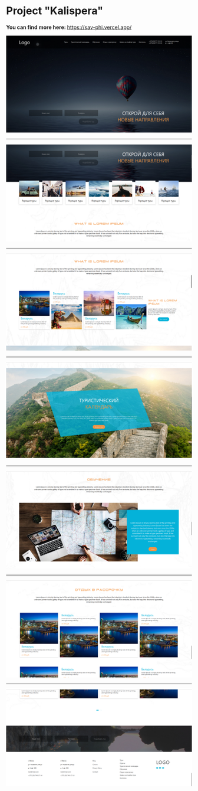<h1>Project "Kalispera"</h1>
<p><strong>You can find more here: </strong><a href="https://kalispera.vercel.app/">https://sav-phi.vercel.app/</a></p>

<p>
	<img src="https://raw.githubusercontent.com/cackas/Kalispera/4b8ee7e5f63c67d9509c27714751fee8382fd81f/assets/kal1.png" alt="KalisperaProject">
</p><hr>
<p>
	<img src="https://raw.githubusercontent.com/cackas/Kalispera/4b8ee7e5f63c67d9509c27714751fee8382fd81f/assets/kal2.png" alt="KalisperaProject">
</p><hr>
<p>
	<img src="https://raw.githubusercontent.com/cackas/Kalispera/4b8ee7e5f63c67d9509c27714751fee8382fd81f/assets/kal3.png" alt="KalisperaProject">
</p><hr>
<p>
	<img src="https://raw.githubusercontent.com/cackas/Kalispera/4b8ee7e5f63c67d9509c27714751fee8382fd81f/assets/kal4.png" alt="KalisperaProject">
</p><hr>
<p>
	<img src="https://raw.githubusercontent.com/cackas/Kalispera/4b8ee7e5f63c67d9509c27714751fee8382fd81f/assets/kal5.png" alt="KalisperaProject">
</p><hr>
<p>
	<img src="https://raw.githubusercontent.com/cackas/Kalispera/4b8ee7e5f63c67d9509c27714751fee8382fd81f/assets/kal6.png" alt="KalisperaProject">
</p><hr>
<p>
	<img src="https://raw.githubusercontent.com/cackas/Kalispera/4b8ee7e5f63c67d9509c27714751fee8382fd81f/assets/kal7.png" alt="KalisperaProject">
</p>
